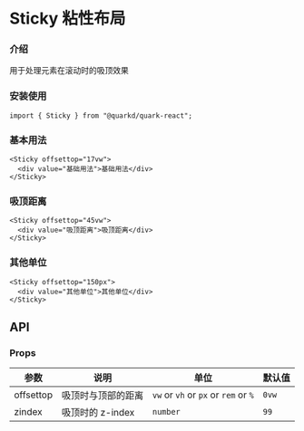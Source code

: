 # Sticky 粘性布局

### 介绍

用于处理元素在滚动时的吸顶效果

### 安装使用

```tsx
import { Sticky } from "@quarkd/quark-react";
```

### 基本用法

```tsx
<Sticky offsettop="17vw">
  <div value="基础用法">基础用法</div>
</Sticky>
```

### 吸顶距离

```tsx
<Sticky offsettop="45vw">
  <div value="吸顶距离">吸顶距离</div>
</Sticky>
```

### 其他单位

```tsx
<Sticky offsettop="150px">
  <div value="其他单位">其他单位</div>
</Sticky>
```

## API

### Props

| 参数      | 说明               | 单位      | 默认值 |
| --------- | ------------------ | --------- | ------ |
| offsettop | 吸顶时与顶部的距离 |  `vw` or `vh` or `px` or `rem` or `%`    | `0vw`  |
| zindex    | 吸顶时的 z-index   | `number` | `99`   |
